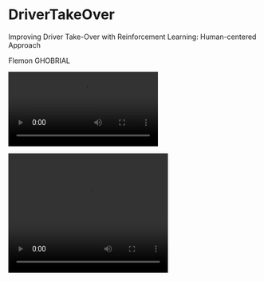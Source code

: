 # DriverTakeOver
 Improving Driver Take-Over with Reinforcement Learning: Human-centered Approach

 Flemon GHOBRIAL

 ![](sample_clip.mov)

 <video width="320" height="240" controls>
  <source src="sample_clip.mov" type="video/mp4">
</video>